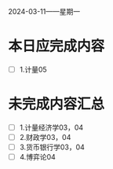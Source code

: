2024-03-11——星期一
# 本日应完成内容

- [ ] 1.计量05

# 未完成内容汇总
- [ ] 1.计量经济学03，04
- [ ] 2.财政学03，04
- [ ] 3.货币银行学03，04
- [ ] 4.博弈论04